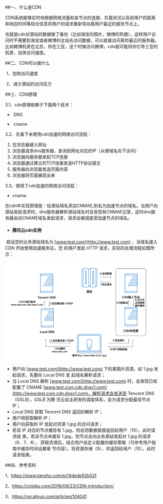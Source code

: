 ##一、什么是CDN

​       CDN系统能够实时地根据网络流量和各节点的连接、负载状况以及到用户的距离和响应时间等综合信息将用户的请求重新导向离用户最近的服务节点上。

​       也就是cdn对源站的数据做了备份（比如淘宝的图片，微博的热搜），这样用户访问时不需要到淘宝或者微博的主站去访问数据，可以直接访问离你最近的服务器。比如微博机房在北京，你在三亚，这个时候访问微博，cdn就可能将你引导三亚的机房，加快访问速度。

##二、CDN可以做什么

​	1、加快访问速度

​	2、减少源站的访问压力

##三、CDN原理

3.1、cdn原理依赖于下面两个技术：

- ​	DNS


- ​	cname


3.2、先看下未使用cdn加速的网络访问流程：

1. 在浏览器键入网址
2. 浏览器请求dns服务器，查询到网址对应的IP（从根域名向下访问）
3. 浏览器向服务器发起TCP连接
4. 浏览器通过建立的TCP连接发送HTTP协议报文
5. 服务器向浏览器发送页面内容
6. 浏览器将页面展现出来

3.3、使用了cdn加速的网络访问流程：

- cname:

​        在cdn中实现原理是：给源站域名添加CNMAE,别名为加速节点的域名。当用户向源站发起请求时，dns服务器解析源站域名时会发现有CNMAE记录，这时dns服务器会向CNAME域名发起请求，请求会被调度至加速节点的域名。

- #### 腾讯云cdn实例

​        假设您的业务源站域名为 [www.test.com](http://www.test.com) ，当域名接入 CDN 开始使用加速服务后，您
 的用户发起 HTTP 请求，实际的处理流程如图所示：

![img](img/cdn访问流程图.png)

- 用户向 [www.test.com](http://www.test.com) 下的某图片资源，如 1.jpg 发起请求，先要向 Local DNS 发
   起域名解析请求；
- 当 Local DNS 解析 [www.test.com](http://www.test.com) 时，会发现已经配置了 CNAME
   [www.test.com.cdn.dnsv1.com](http://www.test.com.cdn.dnsv1.com)，解析请求会发送至 Tencent DNS（GSLB），GSLB 为腾
   讯云自主研发的调度体系，会为请求分配最佳节点 IP；
- Local DNS 获取 Tencent DNS 返回的解析 IP；
- 用户侧获取解析 IP；
- 用户向获取的 IP 发起对资源 1.jpg 的访问请求；
- 若该 IP 对应的节点缓存有 1.jpg，则会将数据直接返回给用户（10），此时请求结
   束。若该节点未缓存 1.jpg，则节点会向业务源站发起对 1.jpg 的请求（6、7、8），
   获取资源后，结合用户自定义配置的缓存策略（可参考用户指南中缓存时间设置章
   节内容），将资源存储（9），并返回给用户（10），此时请求结束。

##四、参考资料

1、https://www.jianshu.com/p/14dede92b02f

2、https://colobu.com/2016/09/23/CDN-introduction/

3、https://yq.aliyun.com/articles/104041
